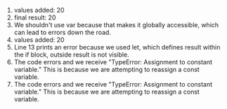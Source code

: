 1) values added:  20
2) final result:  20
3) We shouldn't use var because that makes it globally accessible, which can lead to errors down the road.
4) values added:  20
5) Line 13 prints an error because we used let, which defines result within the if block, outside result is not visible.
6) The code errors and we receive "TypeError: Assignment to constant variable." This is because we are attempting to reassign a const variable.
7) The code errors and we receive "TypeError: Assignment to constant variable." This is because we are attempting to reassign a const variable.